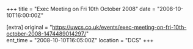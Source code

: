 +++
title = "Exec Meeting on Fri 10th October 2008"
date = "2008-10-10T16:00:00Z"

[extra]
original = "https://uwcs.co.uk/events/exec-meeting-on-fri-10th-october-2008-1474489014297/"    
ent_time = "2008-10-10T16:05:00Z"
location = "DCS"
+++




